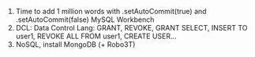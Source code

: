 1) Time to add 1 million words with .setAutoCommit(true) and .setAutoCommit(false) MySQL Workbench
2) DCL: Data Control Lang: GRANT, REVOKE, GRANT SELECT, INSERT TO user1, REVOKE ALL FROM user1, CREATE USER...
3) NoSQL, install MongoDB (+ Robo3T)
